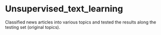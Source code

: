 # Unsupervised_text_learning
Classified news articles into various topics and tested the results along the testing set (original topics).
